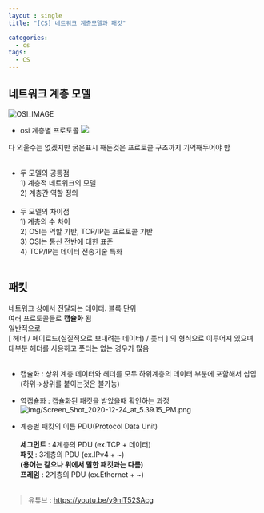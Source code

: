 ```yaml
---
layout : single
title: "[CS] 네트워크 계층모델과 패킷"

categories:
  - cs
tags:
  - CS
---
```



## 네트워크 계층 모델

![OSI_IMAGE](https://tails5555.github.io/assets/img/post/network/osi_structure.png)

- osi 계층별 프로토콜
![](https://blog.kakaocdn.net/dn/UWkwR/btqZ7Lhs0V9/L1H3oaYHEN60BSV1ugfPu1/img.png)

다 외울수는 없겠지만 굵은표시 해둔것은 프로토콜 구조까지 기억해두어야 함<br><br>

- 두 모델의 공통점<br>1) 계층적 네트워크의 모델<br>2) 계층간 역할 정의<br><br>
- 두 모델의 차이점<br>1) 계층의 수 차이<br>2) OSI는 역할 기반, TCP/IP는 프로토콜 기반<br>3) OSI는 통신 전반에 대한 표준<br>4) TCP/IP는 데이터 전송기술 특화<br><br>


## 패킷

네트워크 상에서 전달되는 데이터. 블록 단위<br>여러 프로토콜들로 **캡슐화** 됨<br>
일반적으로<br>[ 헤더 / 페이로드(실질적으로 보내려는 데이터) / 풋터 ] 의 형식으로 이루어져 있으며<br>대부분 헤더를 사용하고  풋터는 없는 경우가 많음<br><br>

- 캡슐화 : 상위 계층 데이터와 헤더를 모두 하위계층의 데이터 부분에 포함해서 삽입<br>(하위→상위를 붙이는것은 불가능)
- 역캡슐화 : 캡슐화된 패킷을 받았을때 확인하는 과정
![img/Screen_Shot_2020-12-24_at_5.39.15_PM.png](https://rexiann.github.io/assets/img/posts/2020-12-24-network-basic-1/Screen_Shot_2020-12-24_at_5.39.15_PM.png)

- 계층별 패킷의 이름 PDU(Protocol Data Unit)<br><br>**세그먼트** : 4계층의 PDU (ex.TCP + 데이터) <br>**패킷** :  3계층의 PDU (ex.IPv4 + ~) <br>**(용어는 같으나 위에서 말한 패킷과는 다름)**<br>**프레임** : 2계층의 PDU  (ex.Ethernet + ~)<br><br>

> 유튜브 : https://youtu.be/y9nlT52SAcg
